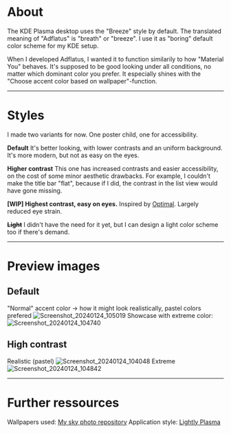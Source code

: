 # About  
The KDE Plasma desktop uses the "Breeze" style by default. 
The translated meaning of "Adflatus" is "breath" or "breeze". 
I use it as "boring" default color scheme for my KDE setup.  

When I developed Adflatus, I wanted it to function similarily to how "Material You" behaves.
It's supposed to be good looking under all conditions, no matter which dominant color you prefer. It especially shines with the "Choose accent color based on wallpaper"-function.  

---

# Styles
I made two variants for now. One poster child, one for accessibility.

**Default**
  It's better looking, with lower contrasts and an uniform background. It's more modern, but not as easy on the eyes.  
  
**Higher contrast**
  This one has increased contrasts and easier accessibility, on the cost of some minor aesthetic drawbacks.
  For example, I couldn't make the title bar "flat", because if I did, the contrast in the list view would have gone missing.
  
**[WIP] Highest contrast, easy on eyes.**
  Inspired by [Optimal](https://github.com/MilesBHuff/Optimality-Theme). Largely reduced eye strain.
  
**~~Light~~**
  I didn't have the need for it yet, but I can design a light color scheme too if there's demand.

---

# Preview images
## Default
"Normal" accent color -> how it might look realistically, pastel colors prefered
![Screenshot_20240124_105019](https://github.com/gluckgluckwasserbauch/adflatus-kde/assets/99470494/58f41c7d-ebdc-4fa8-9982-1e351c22025f)
Showcase with extreme color:
![Screenshot_20240124_104740](https://github.com/gluckgluckwasserbauch/adflatus-kde/assets/99470494/e662fd13-bdb5-4d6e-b12d-5ec1714762a8)
## High contrast
Realistic (pastel)
![Screenshot_20240124_104048](https://github.com/gluckgluckwasserbauch/adflatus-kde/assets/99470494/c1335479-900d-4109-a2db-ef365f282956)
Extreme
![Screenshot_20240124_104842](https://github.com/gluckgluckwasserbauch/adflatus-kde/assets/99470494/f6fc2065-eeb8-4c7b-aa1c-e572920e9653)

---

# Further ressources
Wallpapers used: [My sky photo repository](https://github.com/gluckgluckwasserbauch/lucy-in-the-sky-with-pixels)
Application style: [Lightly Plasma](https://github.com/doncsugar/lightly-plasma)

